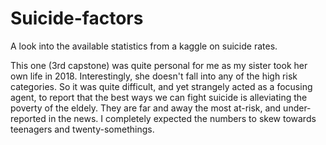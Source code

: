 # Suicide-factors
A look into the available statistics from a kaggle on suicide rates.

This one (3rd capstone) was quite personal for me as my sister took her own life in 2018. Interestingly, she doesn't fall into any of the high risk categories. So it was quite difficult, and yet strangely acted as a focusing agent, to report that the best ways we can fight suicide is alleviating the poverty of the eldely. They are far and away the most at-risk, and under-reported in the news. I completely expected the numbers to skew towards teenagers and twenty-somethings.
